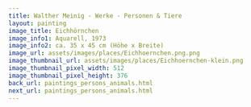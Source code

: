 ```yaml
---
title: Walther Meinig - Werke - Personen & Tiere
layout: painting
image_title: Eichhörnchen
image_info1: Aquarell, 1973
image_info2: ca. 35 x 45 cm (Höhe x Breite)
image_url: assets/images/places/Eichhoernchen.png.png
image_thumbnail_url: assets/images/places/Eichhoernchen-klein.png
image_thumbnail_pixel_width: 512
image_thumbnail_pixel_height: 376
back_url: paintings_persons_animals.html
next_url: paintings_persons_animals.html
---
```

